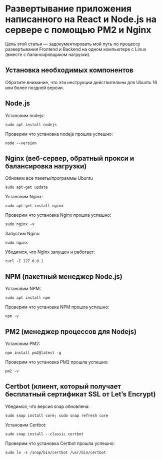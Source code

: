 <h1>Развертывание приложения написанного на React и Node.js на сервере с помощью PM2 и Nginx</h1>
Цель этой статьи — задокументировать мой путь по процессу развертывания Frontend и Backend на одном компьютере с Linux (вместе с балансировщиком нагрузки).

<h2 style="backgroud-color: #BFEBED">Установка необходимых компонентов</h2>
Обратите внимание, что эти инструкции действительны для Ubuntu 16 или более поздней версии.

<h2>Node.js</h2>
Установим nodejs:

```
sudo apt install nodejs
```

Проверим что установка nodejs прошла успешно:
```
node --version
```
<h2>Nginx (веб-сервер, обратный прокси и балансировка нагрузки)</h2>

Обновим все пакеты/программы Ubuntu
```
sudo apt-get update
```

Установим Nginx:
```
sudo apt-get install nginx
```

Проверим что установка Nginx прошла успешно:
```
sudo nginx -v
```

Запустим Nginx:
```
sudo nginx
```

Убедимся, что Nginx запущен и работает:
```
curl -I 127.0.0.1
```

<h2>NPM (пакетный менеджер Node.js)</h2>

Установим NPM:
```
sudo apt install npm
```

Проверим что установка NPM прошла успешно:
```
npm -v
```
<h2>PM2 (менеджер процессов для Nodejs)</h2>

Установим PM2:
```
npm install pm2@latest -g
```

Проверим что установка PM2 прошла успешно:
```
pm2 -v
```

<h2>Certbot (клиент, который получает бесплатный сертификат SSL от Let’s Encrypt)</h2>
Убедимся, что версия snap обновлена:

```
sudo snap install core; sudo snap refresh core
```

Установим Certbot:
```
sudo snap install --classic certbot
```

Проверим что установка Certbot прошла успешно:
```
sudo ln -s /snap/bin/certbot /usr/bin/certbot
```





